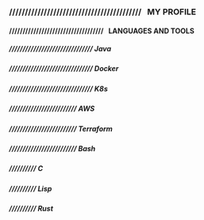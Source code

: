 ### //////////////////////////////////////////&nbsp;&nbsp; MY PROFILE &nbsp;&nbsp;

#### ///////////////////////////////////&nbsp;&nbsp; LANGUAGES AND TOOLS &nbsp;&nbsp;

##### /////////////////////////////// __Java__
##### /////////////////////////////// __Docker__ 
##### /////////////////////////////// __K8s__ 

##### ///////////////////////// __AWS__
##### ///////////////////////// __Terraform__ 
##### ///////////////////////// __Bash__ 

##### ////////// __C__ 
##### ////////// __Lisp__ 
##### ////////// __Rust__


